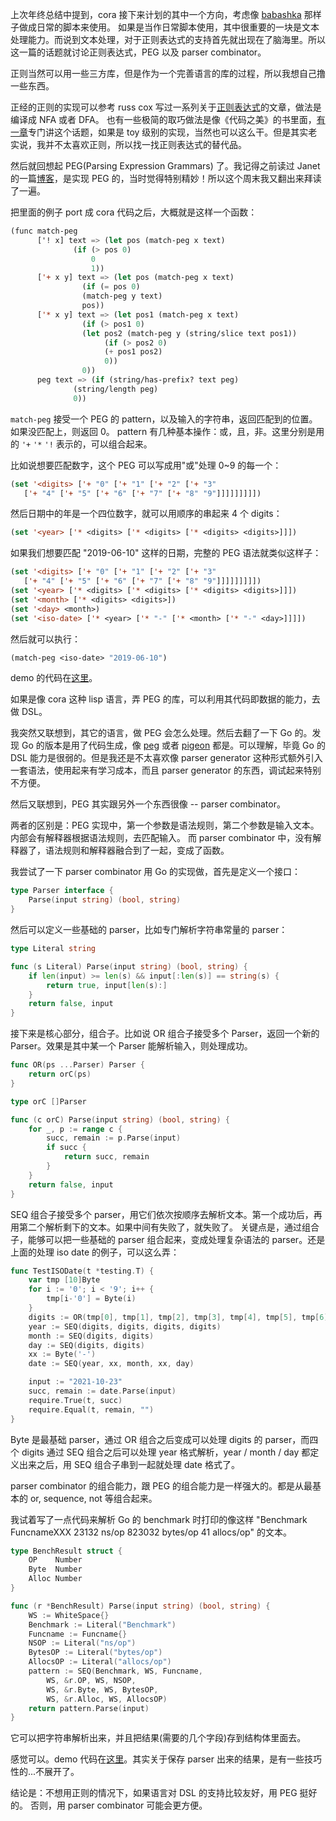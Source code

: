 上次年终总结中提到，cora 接下来计划的其中一个方向，考虑像 [babashka](https://babashka.org/) 那样子做成日常的脚本来使用。
如果是当作日常脚本使用，其中很重要的一块是文本处理能力。而说到文本处理，对于正则表达式的支持首先就出现在了脑海里。所以这一篇的话题就讨论正则表达式，PEG 以及 parser combinator。

正则当然可以用一些三方库，但是作为一个完善语言的库的过程，所以我想自己撸一些东西。

正经的正则的实现可以参考 russ cox 写过一系列关于[正则表达式](https://swtch.com/~rsc/regexp/regexp1.html)的文章，做法是编译成 NFA 或者 DFA。
也有一些极简的取巧做法是像《代码之美》的书里面，[有一章](https://www.cs.princeton.edu/courses/archive/spr09/cos333/beautiful.html)专门讲这个话题，如果是 toy 级别的实现，当然也可以这么干。但是其实老实说，我并不太喜欢正则，所以找一找正则表达式的替代品。

然后就回想起 PEG(Parsing Expression Grammars) 了。我记得之前读过 Janet 的一篇[博客](https://bakpakin.com/writing/how-janets-peg-works.html)，是实现 PEG 的，当时觉得特别精妙！所以这个周末我又翻出来拜读了一遍。

把里面的例子 port 成 cora 代码之后，大概就是这样一个函数：

```lisp
(func match-peg
      ['! x] text => (let pos (match-peg x text)
			  (if (> pos 0)
			      0
			      1))
      ['+ x y] text => (let pos (match-peg x text)
			    (if (= pos 0)
				(match-peg y text)
				pos))
      ['* x y] text => (let pos1 (match-peg x text)
			    (if (> pos1 0)
				(let pos2 (match-peg y (string/slice text pos1))
				     (if (> pos2 0)
					 (+ pos1 pos2)
					 0))
				0))
      peg text => (if (string/has-prefix? text peg)
		      (string/length peg)
		      0))
```

`match-peg` 接受一个 PEG 的 pattern，以及输入的字符串，返回匹配到的位置。如果没匹配上，则返回 0。
pattern 有几种基本操作：或，且，非。这里分别是用的 `'+`  `'*`  `'!` 表示的，可以组合起来。

比如说想要匹配数字，这个 PEG 可以写成用"或"处理 0~9 的每一个：

```lisp
(set '<digits> ['+ "0" ['+ "1" ['+ "2" ['+ "3"
   ['+ "4" ['+ "5" ['+ "6" ['+ "7" ['+ "8" "9"]]]]]]]]])
```

然后日期中的年是一个四位数字，就可以用顺序的串起来 4 个 digits：

```lisp
(set '<year> ['* <digits> ['* <digits> ['* <digits> <digits>]]])
```

如果我们想要匹配 "2019-06-10" 这样的日期，完整的 PEG 语法就类似这样子：

```lisp
(set '<digits> ['+ "0" ['+ "1" ['+ "2" ['+ "3"
   ['+ "4" ['+ "5" ['+ "6" ['+ "7" ['+ "8" "9"]]]]]]]]])
(set '<year> ['* <digits> ['* <digits> ['* <digits> <digits>]]])
(set '<month> ['* <digits> <digits>])
(set '<day> <month>)
(set '<iso-date> ['* <year> ['* "-" ['* <month> ['* "-" <day>]]]])
```

然后就可以执行：

```lisp
(match-peg <iso-date> "2019-06-10")
```

demo 的代码在[这里](https://github.com/tiancaiamao/cora/blob/a49e88d286c60ac7a2caa04d70f8e0373506735a/lib/peg.cora)。

如果是像 cora 这种 lisp 语言，弄 PEG 的库，可以利用其代码即数据的能力，去做 DSL。

我突然又联想到，其它的语言，做 PEG 会怎么处理。然后去翻了一下 Go 的。发现 Go 的版本是用了代码生成，像 [peg](https://github.com/pointlander/peg) 或者 [pigeon](https://github.com/mna/pigeon) 都是。可以理解，毕竟 Go 的 DSL 能力是很弱的。但是我还是不太喜欢像 parser generator 这种形式额外引入一套语法，使用起来有学习成本，而且 parser generator 的东西，调试起来特别不方便。

然后又联想到，PEG 其实跟另外一个东西很像 -- parser combinator。

两者的区别是：PEG 实现中，第一个参数是语法规则，第二个参数是输入文本。内部会有解释器根据语法规则，去匹配输入。
而 parser combinator 中，没有解释器了，语法规则和解释器融合到了一起，变成了函数。

我尝试了一下 parser combinator 用 Go 的实现做，首先是定义一个接口：

```Go
type Parser interface {
	Parse(input string) (bool, string)
}
```

然后可以定义一些基础的 parser，比如专门解析字符串常量的 parser：


```Go
type Literal string

func (s Literal) Parse(input string) (bool, string) {
	if len(input) >= len(s) && input[:len(s)] == string(s) {
		return true, input[len(s):]
	}
	return false, input
}
```


接下来是核心部分，组合子。比如说 OR 组合子接受多个 Parser，返回一个新的 Parser。效果是其中某一个 Parser 能解析输入，则处理成功。


```Go
func OR(ps ...Parser) Parser {
	return orC(ps)
}

type orC []Parser

func (c orC) Parse(input string) (bool, string) {
	for _, p := range c {
		succ, remain := p.Parse(input)
		if succ {
			return succ, remain
		}
	}
	return false, input
}
```

SEQ 组合子接受多个 parser，用它们依次按顺序去解析文本。第一个成功后，再用第二个解析剩下的文本。如果中间有失败了，就失败了。
关键点是，通过组合子，能够可以把一些基础的 parser 组合起来，变成处理复杂语法的 parser。还是上面的处理 iso date 的例子，可以这么弄：

```Go
func TestISODate(t *testing.T) {
	var tmp [10]Byte
	for i := '0'; i < '9'; i++ {
		tmp[i-'0'] = Byte(i)
	}
	digits := OR(tmp[0], tmp[1], tmp[2], tmp[3], tmp[4], tmp[5], tmp[6], tmp[7], tmp[8], tmp[9])
	year := SEQ(digits, digits, digits, digits)
	month := SEQ(digits, digits)
	day := SEQ(digits, digits)
	xx := Byte('-')
	date := SEQ(year, xx, month, xx, day)

	input := "2021-10-23"
	succ, remain := date.Parse(input)
	require.True(t, succ)
	require.Equal(t, remain, "")
}
```

Byte 是最基础 parser，通过 OR 组合之后变成可以处理 digits 的 parser，而四个 digits 通过 SEQ 组合之后可以处理 year 格式解析，year / month / day 都定义出来之后，用 SEQ 组合子串到一起就处理 date 格式了。

parser combinator 的组合能力，跟 PEG 的组合能力是一样强大的。都是从最基本的 or, sequence, not 等组合起来。

我试着写了一点代码来解析 Go 的 benchmark 时打印的像这样 "Benchmark FuncnameXXX 23132 ns/op     823032 bytes/op    41 allocs/op" 的文本。


```Go
type BenchResult struct {
	OP    Number
	Byte  Number
	Alloc Number
}

func (r *BenchResult) Parse(input string) (bool, string) {
	WS := WhiteSpace{}
	Benchmark := Literal("Benchmark")
	Funcname := Funcname{}
	NSOP := Literal("ns/op")
	BytesOP := Literal("bytes/op")
	AllocsOP := Literal("allocs/op")
	pattern := SEQ(Benchmark, WS, Funcname,
		WS, &r.OP, WS, NSOP,
		WS, &r.Byte, WS, BytesOP,
		WS, &r.Alloc, WS, AllocsOP)
	return pattern.Parse(input)
}
```

它可以把字符串解析出来，并且把结果(需要的几个字段)存到结构体里面去。

感觉可以。demo 代码在[这里](https://github.com/tiancaiamao/parsec/blob/89f87d9946bb877c526de933d4c779122348aba3/parsec_test.go#L82-L93)。其实关于保存 parser 出来的结果，是有一些技巧性的...不展开了。

结论是：不想用正则的情况下，如果语言对 DSL 的支持比较友好，用 PEG 挺好的。
否则，用 parser combinator 可能会更方便。
